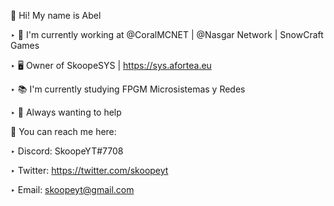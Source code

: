 👋 Hi! My name is Abel

‣ 🔧 I'm currently working at @CoralMCNET | @Nasgar Network | SnowCraft Games

‣ 🖥 Owner of SkoopeSYS | https://sys.afortea.eu

‣ 📚 I'm currently studying FPGM Microsistemas y Redes

‣ 🤝 Always wanting to help

📩 You can reach me here:

‣ Discord: SkoopeYT#7708

‣ Twitter: https://twitter.com/skoopeyt

‣ Email: skoopeyt@gmail.com
